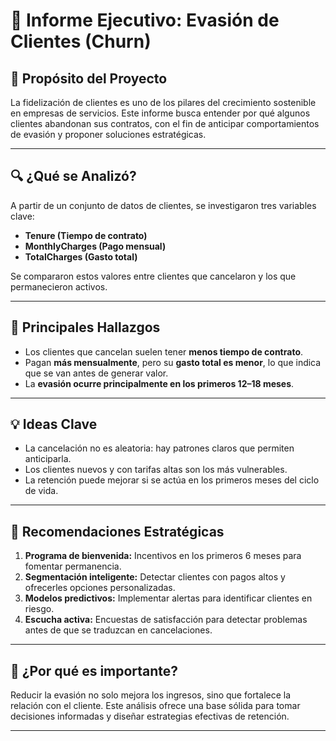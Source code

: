 # 🧾 Informe Ejecutivo: Evasión de Clientes (Churn)

## 🎯 Propósito del Proyecto

La fidelización de clientes es uno de los pilares del crecimiento sostenible en empresas de servicios. Este informe busca entender por qué algunos clientes abandonan sus contratos, con el fin de anticipar comportamientos de evasión y proponer soluciones estratégicas.

---

## 🔍 ¿Qué se Analizó?

A partir de un conjunto de datos de clientes, se investigaron tres variables clave:

- **Tenure (Tiempo de contrato)**
- **MonthlyCharges (Pago mensual)**
- **TotalCharges (Gasto total)**

Se compararon estos valores entre clientes que cancelaron y los que permanecieron activos.

---

## 📌 Principales Hallazgos

- Los clientes que cancelan suelen tener **menos tiempo de contrato**.
- Pagan **más mensualmente**, pero su **gasto total es menor**, lo que indica que se van antes de generar valor.
- La **evasión ocurre principalmente en los primeros 12–18 meses**.

---

## 💡 Ideas Clave

- La cancelación no es aleatoria: hay patrones claros que permiten anticiparla.
- Los clientes nuevos y con tarifas altas son los más vulnerables.
- La retención puede mejorar si se actúa en los primeros meses del ciclo de vida.

---

## 🧭 Recomendaciones Estratégicas

1. **Programa de bienvenida:** Incentivos en los primeros 6 meses para fomentar permanencia.
2. **Segmentación inteligente:** Detectar clientes con pagos altos y ofrecerles opciones personalizadas.
3. **Modelos predictivos:** Implementar alertas para identificar clientes en riesgo.
4. **Escucha activa:** Encuestas de satisfacción para detectar problemas antes de que se traduzcan en cancelaciones.

---

## 📣 ¿Por qué es importante?

Reducir la evasión no solo mejora los ingresos, sino que fortalece la relación con el cliente. Este análisis ofrece una base sólida para tomar decisiones informadas y diseñar estrategias efectivas de retención.

---



